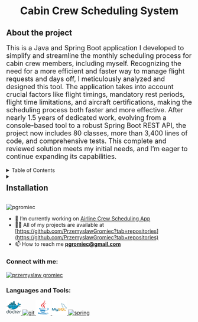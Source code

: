 <div align="center">
   <h1>Cabin Crew Scheduling System</h1>
</div>

## About the project

<p style="font-size:18px;">
This is a Java and Spring Boot application I developed to simplify and streamline the monthly scheduling process for cabin crew members, including myself. Recognizing the need for a more efficient and faster way to manage flight requests and days off, I meticulously analyzed and designed this tool. The application takes into account crucial factors like flight timings, mandatory rest periods, flight time limitations, and aircraft certifications, making the scheduling process both faster and more effective. After nearly 1.5 years of dedicated work, evolving from a console-based tool to a robust Spring Boot REST API, the project now includes 80 classes, more than 3,400 lines of code, and comprehensive tests. This complete and reviewed solution meets my initial needs, and I’m eager to continue expanding its capabilities.
</p>

<!-- TABLE OF CONTENTS -->
<details>
  <summary>Table of Contents</summary>
  <ol>
    <li>
      <a href="#about-the-project">About The Project</a>
    </li>
   <li>
      <a href="#installation">Installation</a>
    </li>
    <li><a href="#usage">Usage</a></li>
    <li><a href="#roadmap">Roadmap</a></li>
    <li><a href="#contributing">Contributing</a></li>
    <li><a href="#contact">Contact</a></li>
  </ol>
</details>

<!-- Installation section -->
<details>
  <summary><h2 style="margin-top: 10px;">Installation</h2></summary>

### Prerequisites

Make sure you have the following software installed:

- **Java 17** or newer: [Download Java](https://www.oracle.com/java/technologies/javase-jdk17-downloads.html)
- **Maven**: [Download Maven](https://maven.apache.org/download.cgi)
- **Git**: [Download Git](https://git-scm.com/downloads)

### Installation Steps

1. **Clone the repository:**

   ```bash
   git clone https://github.com/PrzemyslawGromiec/Crew-Bidding-Spring.git
   ```

2. **Navigate to the project directory:**

   ```bash
   cd Crew-Bidding-Spring
   ```

3. **Build the project using Maven:**

   Ensure that Maven is installed and properly set up on your system. Then run:

   ```bash
   mvn clean install
   ```

4. **Run the application:**

   You can run the application directly using Maven or by running the generated JAR file:

   **Option 1: Using Maven**

   ```bash
   mvn spring-boot:run
   ```

   **Option 2: Running the JAR file**

   After building the project, a JAR file will be generated in the `target` directory. Run it with:

   ```bash
   java -jar target/Crew-Bidding-Spring-0.0.1-SNAPSHOT.jar
   ```

5. **Access the application:**

   Once the application is running, you can access it by navigating to:

   ```
   http://localhost:8080
   ```

</details>

<p align="left"> 
   <img src="https://komarev.com/ghpvc/?username=pgromiec&label=Profile%20views&color=0e75b6&style=flat" alt="pgromiec" /> 
</p>

- 🔭 I’m currently working on [Airline Crew Scheduling App](https://github.com/PrzemyslawGromiec/Crew-Bidding-Spring)
- 👨‍💻 All of my projects are available
  at [https://github.com/PrzemyslawGromiec?tab=repositories](https://github.com/PrzemyslawGromiec?tab=repositories)
- 📫 How to reach me **pgromiec@gmail.com**

<h3 align="left">Connect with me:</h3>
<p align="left">
   <a href="https://www.linkedin.com/in/pgromiec/" target="blank">
      <img align="center" src="https://raw.githubusercontent.com/rahuldkjain/github-profile-readme-generator/master/src/images/icons/Social/linked-in-alt.svg" alt="przemyslaw gromiec" height="30" width="40" />
   </a>
</p>

<h3 align="left">Languages and Tools:</h3>
<p align="left"> 
   <a href="https://www.docker.com/" target="_blank" rel="noreferrer"> 
      <img src="https://raw.githubusercontent.com/devicons/devicon/master/icons/docker/docker-original-wordmark.svg" alt="docker" width="40" height="40"/> 
   </a> 
   <a href="https://git-scm.com/" target="_blank" rel="noreferrer"> 
      <img src="https://www.vectorlogo.zone/logos/git-scm/git-scm-icon.svg" alt="git" width="40" height="40"/> 
   </a> 
   <a href="https://www.java.com" target="_blank" rel="noreferrer"> 
      <img src="https://raw.githubusercontent.com/devicons/devicon/master/icons/java/java-original.svg" alt="java" width="40" height="40"/> 
   </a> 
   <a href="https://www.mysql.com/" target="_blank" rel="noreferrer"> 
      <img src="https://raw.githubusercontent.com/devicons/devicon/master/icons/mysql/mysql-original-wordmark.svg" alt="mysql" width="40" height="40"/> 
   </a> 
   <a href="https://spring.io/" target="_blank" rel="noreferrer"> 
      <img src="https://www.vectorlogo.zone/logos/springio/springio-icon.svg" alt="spring" width="40" height="40"/> 
   </a> 
</p>

